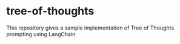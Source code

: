 # tree-of-thoughts
This repository gives a sample implementation of Tree of Thoughts prompting using LangChain

